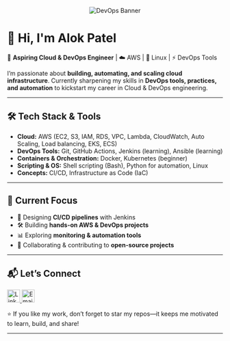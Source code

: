 <p align="center">
  <img src="https://camo.githubusercontent.com/3a66de03716a9b4b122a35dde0c379968ebab5af700dea6d98bd565750346319/68747470733a2f2f69626167726f757069742e636f6d2f77702d636f6e74656e742f75706c6f6164732f323032302f30352f62616e6e65725f313330302d3335375f6465766f70732e706e67" alt="DevOps Banner" />
</p>

# 👋 Hi, I'm Alok Patel  

🚀 **Aspiring Cloud & DevOps Engineer** | ☁️ AWS | 🐧 Linux | ⚡ DevOps Tools  

I’m passionate about **building, automating, and scaling cloud infrastructure**. Currently sharpening my skills in **DevOps tools, practices, and automation** to kickstart my career in Cloud & DevOps engineering.  

---

## 🛠️ Tech Stack & Tools  
- **Cloud:** AWS (EC2, S3, IAM, RDS, VPC, Lambda, CloudWatch, Auto Scaling, Load balancing, EKS, ECS)  
- **DevOps Tools:** Git, GitHub Actions, Jenkins (learning), Ansible (learning)  
- **Containers & Orchestration:** Docker, Kubernetes (beginner)  
- **Scripting & OS:** Shell scripting (Bash), Python for automation, Linux   
- **Concepts:** CI/CD, Infrastructure as Code (IaC)  

---

## 🎯 Current Focus  
- 🔄 Designing **CI/CD pipelines** with Jenkins  
- 🛠 Building **hands-on AWS & DevOps projects**  
- 📊 Exploring **monitoring & automation tools**  
- 🤝 Collaborating & contributing to **open-source projects**  

---

## 📬 Let’s Connect  
<a href="https://www.linkedin.com/in/alok-patel-4b132922a">
  <img src="https://cdn.jsdelivr.net/gh/devicons/devicon/icons/linkedin/linkedin-original.svg" width="30" alt="LinkedIn"/>
</a>

<a href="mailto:patelalok884089@gmail.com">
    <img src="https://cdn-icons-png.flaticon.com/128/2099/2099199.png" width="30" alt="Email"/>
  </a>

⭐ If you like my work, don’t forget to star my repos—it keeps me motivated to learn, build, and share!  

---
